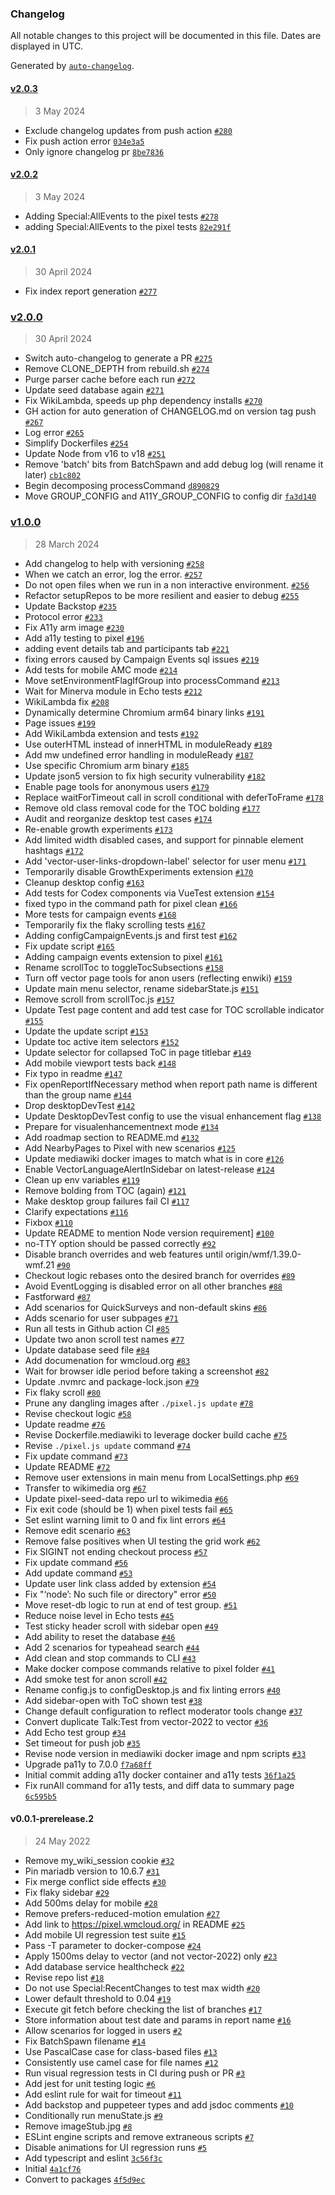 ### Changelog

All notable changes to this project will be documented in this file. Dates are displayed in UTC.

Generated by [`auto-changelog`](https://github.com/CookPete/auto-changelog).

#### [v2.0.3](https://github.com/wikimedia/pixel/compare/v2.0.2...v2.0.3)

> 3 May 2024

- Exclude changelog updates from push action [`#280`](https://github.com/wikimedia/pixel/pull/280)
- Fix push action error [`034e3a5`](https://github.com/wikimedia/pixel/commit/034e3a528805c614089cf922ef7f17e73e07b27a)
- Only ignore changelog pr [`8be7836`](https://github.com/wikimedia/pixel/commit/8be783665df79fb5e8e148158226799b8e5ec491)

#### [v2.0.2](https://github.com/wikimedia/pixel/compare/v2.0.1...v2.0.2)

> 3 May 2024

- Adding Special:AllEvents to the pixel tests [`#278`](https://github.com/wikimedia/pixel/pull/278)
- adding Special:AllEvents to the pixel tests [`82e291f`](https://github.com/wikimedia/pixel/commit/82e291fae29a5252132d0950c572dbc16a0a3b2a)

#### [v2.0.1](https://github.com/wikimedia/pixel/compare/v2.0.0...v2.0.1)

> 30 April 2024

- Fix index report generation [`#277`](https://github.com/wikimedia/pixel/pull/277)

### [v2.0.0](https://github.com/wikimedia/pixel/compare/v1.0.0...v2.0.0)

> 30 April 2024

- Switch auto-changelog to generate a PR [`#275`](https://github.com/wikimedia/pixel/pull/275)
- Remove CLONE_DEPTH from rebuild.sh [`#274`](https://github.com/wikimedia/pixel/pull/274)
- Purge parser cache before each run [`#272`](https://github.com/wikimedia/pixel/pull/272)
- Update seed database again [`#271`](https://github.com/wikimedia/pixel/pull/271)
- Fix WikiLambda, speeds up php dependency installs [`#270`](https://github.com/wikimedia/pixel/pull/270)
- GH action for auto generation of CHANGELOG.md on version tag push [`#267`](https://github.com/wikimedia/pixel/pull/267)
- Log error [`#265`](https://github.com/wikimedia/pixel/pull/265)
- Simplify Dockerfiles [`#254`](https://github.com/wikimedia/pixel/pull/254)
- Update Node from v16 to v18 [`#251`](https://github.com/wikimedia/pixel/pull/251)
- Remove 'batch' bits from BatchSpawn and add debug log (will rename it later) [`cb1c802`](https://github.com/wikimedia/pixel/commit/cb1c80264d3eeaa544af5a82170533bdbd14470d)
- Begin decomposing processCommand [`d890829`](https://github.com/wikimedia/pixel/commit/d89082909fddabd7ea5a703c356fae7cf0a66e2c)
- Move GROUP_CONFIG and A11Y_GROUP_CONFIG to config dir [`fa3d140`](https://github.com/wikimedia/pixel/commit/fa3d140e192d8b25bf851ce43e28effd5f0b6a94)

### [v1.0.0](https://github.com/wikimedia/pixel/compare/v0.0.1-prerelease.2...v1.0.0)

> 28 March 2024

- Add changelog to help with versioning [`#258`](https://github.com/wikimedia/pixel/pull/258)
- When we catch an error, log the error. [`#257`](https://github.com/wikimedia/pixel/pull/257)
- Do not open files when we run in a non interactive environment. [`#256`](https://github.com/wikimedia/pixel/pull/256)
- Refactor setupRepos to be more resilient and easier to debug  [`#255`](https://github.com/wikimedia/pixel/pull/255)
- Update Backstop [`#235`](https://github.com/wikimedia/pixel/pull/235)
- Protocol error [`#233`](https://github.com/wikimedia/pixel/pull/233)
- Fix A11y arm image [`#230`](https://github.com/wikimedia/pixel/pull/230)
- Add a11y testing to pixel [`#196`](https://github.com/wikimedia/pixel/pull/196)
- adding event details tab and participants tab [`#221`](https://github.com/wikimedia/pixel/pull/221)
- fixing errors caused by Campaign Events sql issues [`#219`](https://github.com/wikimedia/pixel/pull/219)
- Add tests for mobile AMC mode [`#214`](https://github.com/wikimedia/pixel/pull/214)
- Move setEnvironmentFlagIfGroup into processCommand [`#213`](https://github.com/wikimedia/pixel/pull/213)
- Wait for Minerva module in Echo tests [`#212`](https://github.com/wikimedia/pixel/pull/212)
- WikiLambda fix [`#208`](https://github.com/wikimedia/pixel/pull/208)
- Dynamically determine Chromium arm64 binary links [`#191`](https://github.com/wikimedia/pixel/pull/191)
- Page issues [`#199`](https://github.com/wikimedia/pixel/pull/199)
- Add WikiLambda extension and tests [`#192`](https://github.com/wikimedia/pixel/pull/192)
- Use outerHTML instead of innerHTML in moduleReady [`#189`](https://github.com/wikimedia/pixel/pull/189)
- Add mw undefined error handling in moduleReady [`#187`](https://github.com/wikimedia/pixel/pull/187)
- Use specific Chromium arm binary [`#185`](https://github.com/wikimedia/pixel/pull/185)
- Update json5 version to fix high security vulnerability [`#182`](https://github.com/wikimedia/pixel/pull/182)
- Enable page tools for anonymous users [`#179`](https://github.com/wikimedia/pixel/pull/179)
- Replace waitForTimeout call in scroll conditional with deferToFrame [`#178`](https://github.com/wikimedia/pixel/pull/178)
- Remove old class removal code for the TOC bolding [`#177`](https://github.com/wikimedia/pixel/pull/177)
- Audit and reorganize desktop test cases [`#174`](https://github.com/wikimedia/pixel/pull/174)
- Re-enable growth experiments [`#173`](https://github.com/wikimedia/pixel/pull/173)
- Add limited width disabled cases, and support for pinnable element hashtags [`#172`](https://github.com/wikimedia/pixel/pull/172)
- Add 'vector-user-links-dropdown-label' selector for user menu [`#171`](https://github.com/wikimedia/pixel/pull/171)
- Temporarily disable GrowthExperiments extension [`#170`](https://github.com/wikimedia/pixel/pull/170)
- Cleanup desktop config [`#163`](https://github.com/wikimedia/pixel/pull/163)
- Add tests for Codex components via VueTest extension [`#154`](https://github.com/wikimedia/pixel/pull/154)
- fixed typo in the command path for pixel clean [`#166`](https://github.com/wikimedia/pixel/pull/166)
- More tests for campaign events [`#168`](https://github.com/wikimedia/pixel/pull/168)
- Temporarily fix the flaky scrolling tests [`#167`](https://github.com/wikimedia/pixel/pull/167)
- Adding configCampaignEvents.js and first test [`#162`](https://github.com/wikimedia/pixel/pull/162)
- Fix update script [`#165`](https://github.com/wikimedia/pixel/pull/165)
- Adding campaign events extension to pixel  [`#161`](https://github.com/wikimedia/pixel/pull/161)
- Rename scrollToc to toggleTocSubsections [`#158`](https://github.com/wikimedia/pixel/pull/158)
- Turn off vector page tools for anon users (reflecting enwiki) [`#159`](https://github.com/wikimedia/pixel/pull/159)
- Update main menu selector, rename sidebarState.js [`#151`](https://github.com/wikimedia/pixel/pull/151)
- Remove scroll from scrollToc.js [`#157`](https://github.com/wikimedia/pixel/pull/157)
- Update Test page content and add test case for TOC scrollable indicator [`#155`](https://github.com/wikimedia/pixel/pull/155)
- Update the update script [`#153`](https://github.com/wikimedia/pixel/pull/153)
- Update toc active item selectors [`#152`](https://github.com/wikimedia/pixel/pull/152)
- Update selector for collapsed ToC in page titlebar [`#149`](https://github.com/wikimedia/pixel/pull/149)
- Add mobile viewport tests back [`#148`](https://github.com/wikimedia/pixel/pull/148)
- Fix typo in readme [`#147`](https://github.com/wikimedia/pixel/pull/147)
- Fix openReportIfNecessary method when report path name is different than the group name [`#144`](https://github.com/wikimedia/pixel/pull/144)
- Drop desktopDevTest [`#142`](https://github.com/wikimedia/pixel/pull/142)
- Update DesktopDevTest config to use the visual enhancement flag [`#138`](https://github.com/wikimedia/pixel/pull/138)
- Prepare for visualenhancementnext mode [`#134`](https://github.com/wikimedia/pixel/pull/134)
- Add roadmap section to README.md [`#132`](https://github.com/wikimedia/pixel/pull/132)
- Add NearbyPages to Pixel with new scenarios [`#125`](https://github.com/wikimedia/pixel/pull/125)
- Update mediawiki docker images to match what is in core [`#126`](https://github.com/wikimedia/pixel/pull/126)
- Enable VectorLanguageAlertInSidebar on latest-release [`#124`](https://github.com/wikimedia/pixel/pull/124)
- Clean up env variables [`#119`](https://github.com/wikimedia/pixel/pull/119)
- Remove bolding from TOC (again) [`#121`](https://github.com/wikimedia/pixel/pull/121)
- Make desktop group failures fail CI [`#117`](https://github.com/wikimedia/pixel/pull/117)
- Clarify expectations [`#116`](https://github.com/wikimedia/pixel/pull/116)
- Fixbox [`#110`](https://github.com/wikimedia/pixel/pull/110)
- Update README to mention Node version requirement] [`#100`](https://github.com/wikimedia/pixel/pull/100)
- no-TTY option should be passed correctly [`#92`](https://github.com/wikimedia/pixel/pull/92)
- Disable branch overrides and web features until origin/wmf/1.39.0-wmf.21 [`#90`](https://github.com/wikimedia/pixel/pull/90)
- Checkout logic rebases onto the desired branch for overrides [`#89`](https://github.com/wikimedia/pixel/pull/89)
- Avoid EventLogging is disabled error on all other branches [`#88`](https://github.com/wikimedia/pixel/pull/88)
- Fastforward [`#87`](https://github.com/wikimedia/pixel/pull/87)
- Add scenarios for QuickSurveys and non-default skins [`#86`](https://github.com/wikimedia/pixel/pull/86)
- Adds scenario for user subpages [`#71`](https://github.com/wikimedia/pixel/pull/71)
- Run all tests in Github action CI [`#85`](https://github.com/wikimedia/pixel/pull/85)
- Update two anon scroll test names [`#77`](https://github.com/wikimedia/pixel/pull/77)
- Update database seed file [`#84`](https://github.com/wikimedia/pixel/pull/84)
- Add documenation for wmcloud.org [`#83`](https://github.com/wikimedia/pixel/pull/83)
- Wait for browser idle period before taking a screenshot [`#82`](https://github.com/wikimedia/pixel/pull/82)
- Update .nvmrc and package-lock.json [`#79`](https://github.com/wikimedia/pixel/pull/79)
- Fix flaky scroll [`#80`](https://github.com/wikimedia/pixel/pull/80)
- Prune any dangling images after `./pixel.js update` [`#78`](https://github.com/wikimedia/pixel/pull/78)
- Revise checkout logic [`#58`](https://github.com/wikimedia/pixel/pull/58)
- Update readme [`#76`](https://github.com/wikimedia/pixel/pull/76)
- Revise Dockerfile.mediawiki to leverage docker build cache [`#75`](https://github.com/wikimedia/pixel/pull/75)
- Revise `./pixel.js update` command [`#74`](https://github.com/wikimedia/pixel/pull/74)
- Fix update command [`#73`](https://github.com/wikimedia/pixel/pull/73)
- Update README [`#72`](https://github.com/wikimedia/pixel/pull/72)
- Remove user extensions in main menu from LocalSettings.php [`#69`](https://github.com/wikimedia/pixel/pull/69)
- Transfer to wikimedia org [`#67`](https://github.com/wikimedia/pixel/pull/67)
- Update pixel-seed-data repo url to wikimedia [`#66`](https://github.com/wikimedia/pixel/pull/66)
- Fix exit code (should be 1) when pixel tests fail [`#65`](https://github.com/wikimedia/pixel/pull/65)
- Set eslint warning limit to 0 and fix lint errors [`#64`](https://github.com/wikimedia/pixel/pull/64)
- Remove edit scenario [`#63`](https://github.com/wikimedia/pixel/pull/63)
- Remove false positives when UI testing the grid work [`#62`](https://github.com/wikimedia/pixel/pull/62)
- Fix SIGINT not ending checkout process [`#57`](https://github.com/wikimedia/pixel/pull/57)
- Fix update command [`#56`](https://github.com/wikimedia/pixel/pull/56)
- Add update command [`#53`](https://github.com/wikimedia/pixel/pull/53)
- Update user link class added by extension [`#54`](https://github.com/wikimedia/pixel/pull/54)
- Fix "‘node’: No such file or directory" error [`#50`](https://github.com/wikimedia/pixel/pull/50)
- Move reset-db logic to run at end of test group. [`#51`](https://github.com/wikimedia/pixel/pull/51)
- Reduce noise level in Echo tests [`#45`](https://github.com/wikimedia/pixel/pull/45)
- Test sticky header scroll with sidebar open [`#49`](https://github.com/wikimedia/pixel/pull/49)
- Add ability to reset the database [`#46`](https://github.com/wikimedia/pixel/pull/46)
- Add 2 scenarios for typeahead search [`#44`](https://github.com/wikimedia/pixel/pull/44)
- Add clean and stop commands to CLI [`#43`](https://github.com/wikimedia/pixel/pull/43)
- Make docker compose commands relative to pixel folder [`#41`](https://github.com/wikimedia/pixel/pull/41)
- Add smoke test for anon scroll [`#42`](https://github.com/wikimedia/pixel/pull/42)
- Rename config.js to configDesktop.js and fix linting errors [`#40`](https://github.com/wikimedia/pixel/pull/40)
- Add sidebar-open with ToC shown test [`#38`](https://github.com/wikimedia/pixel/pull/38)
- Change default configuration to reflect moderator tools change [`#37`](https://github.com/wikimedia/pixel/pull/37)
- Convert duplicate Talk:Test from vector-2022 to vector [`#36`](https://github.com/wikimedia/pixel/pull/36)
- Add Echo test group [`#34`](https://github.com/wikimedia/pixel/pull/34)
- Set timeout for push job [`#35`](https://github.com/wikimedia/pixel/pull/35)
- Revise node version in mediawiki docker image and npm scripts [`#33`](https://github.com/wikimedia/pixel/pull/33)
- Upgrade pa11y to 7.0.0 [`f7a68ff`](https://github.com/wikimedia/pixel/commit/f7a68ff45c43bfb46fb76027dc0dd7a6c6fa3c32)
- Initial commit adding a11y docker container and a11y tests [`36f1a25`](https://github.com/wikimedia/pixel/commit/36f1a25547b1d64a3e3c575c8d65ac00059260f8)
- Fix runAll command for a11y tests, and diff data to summary page [`6c595b5`](https://github.com/wikimedia/pixel/commit/6c595b5362fb98325ac343de8d055f8d09f3449d)

#### v0.0.1-prerelease.2

> 24 May 2022

- Remove my_wiki_session cookie [`#32`](https://github.com/wikimedia/pixel/pull/32)
- Pin mariadb version to 10.6.7 [`#31`](https://github.com/wikimedia/pixel/pull/31)
- Fix merge conflict side effects [`#30`](https://github.com/wikimedia/pixel/pull/30)
- Fix flaky sidebar [`#29`](https://github.com/wikimedia/pixel/pull/29)
- Add 500ms delay for mobile [`#28`](https://github.com/wikimedia/pixel/pull/28)
- Remove prefers-reduced-motion emulation [`#27`](https://github.com/wikimedia/pixel/pull/27)
- Add link to https://pixel.wmcloud.org/ in README [`#25`](https://github.com/wikimedia/pixel/pull/25)
- Add mobile UI regression test suite [`#15`](https://github.com/wikimedia/pixel/pull/15)
- Pass -T parameter to docker-compose [`#24`](https://github.com/wikimedia/pixel/pull/24)
- Apply 1500ms delay to vector (and not vector-2022) only [`#23`](https://github.com/wikimedia/pixel/pull/23)
- Add database service healthcheck [`#22`](https://github.com/wikimedia/pixel/pull/22)
- Revise repo list [`#18`](https://github.com/wikimedia/pixel/pull/18)
- Do not use Special:RecentChanges to test max width [`#20`](https://github.com/wikimedia/pixel/pull/20)
- Lower default threshold to 0.04 [`#19`](https://github.com/wikimedia/pixel/pull/19)
- Execute git fetch before checking the list of branches [`#17`](https://github.com/wikimedia/pixel/pull/17)
- Store information about test date and params in report name [`#16`](https://github.com/wikimedia/pixel/pull/16)
- Allow scenarios for logged in users [`#2`](https://github.com/wikimedia/pixel/pull/2)
- Fix BatchSpawn filename [`#14`](https://github.com/wikimedia/pixel/pull/14)
- Use PascalCase case for class-based files [`#13`](https://github.com/wikimedia/pixel/pull/13)
- Consistently use camel case for file names [`#12`](https://github.com/wikimedia/pixel/pull/12)
- Run visual regression tests in CI during push or PR [`#3`](https://github.com/wikimedia/pixel/pull/3)
- Add jest for unit testing logic [`#6`](https://github.com/wikimedia/pixel/pull/6)
- Add eslint rule for wait for timeout [`#11`](https://github.com/wikimedia/pixel/pull/11)
- Add backstop and puppeteer types and add jsdoc comments [`#10`](https://github.com/wikimedia/pixel/pull/10)
- Conditionally run menuState.js [`#9`](https://github.com/wikimedia/pixel/pull/9)
- Remove imageStub.jpg [`#8`](https://github.com/wikimedia/pixel/pull/8)
- ESLint engine scripts and remove extraneous scripts [`#7`](https://github.com/wikimedia/pixel/pull/7)
- Disable animations for UI regression runs [`#5`](https://github.com/wikimedia/pixel/pull/5)
- Add typescript and eslint [`3c56f3c`](https://github.com/wikimedia/pixel/commit/3c56f3c61994f2b513968755b06952d4f1db25b9)
- Initial [`4a1cf76`](https://github.com/wikimedia/pixel/commit/4a1cf7635151c2419f024f4acf5d8fd317a66822)
- Convert to packages [`4f5d9ec`](https://github.com/wikimedia/pixel/commit/4f5d9ec436ef0c159fd6af1162d1bc9caa29723e)
